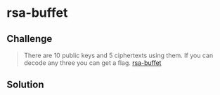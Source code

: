 # rsa-buffet

## Challenge
> There are 10 public keys and 5 ciphertexts using them. If you can decode any three you can get a flag.
> [rsa-buffet](rsa-buffer.tar.bz2)

## Solution 
